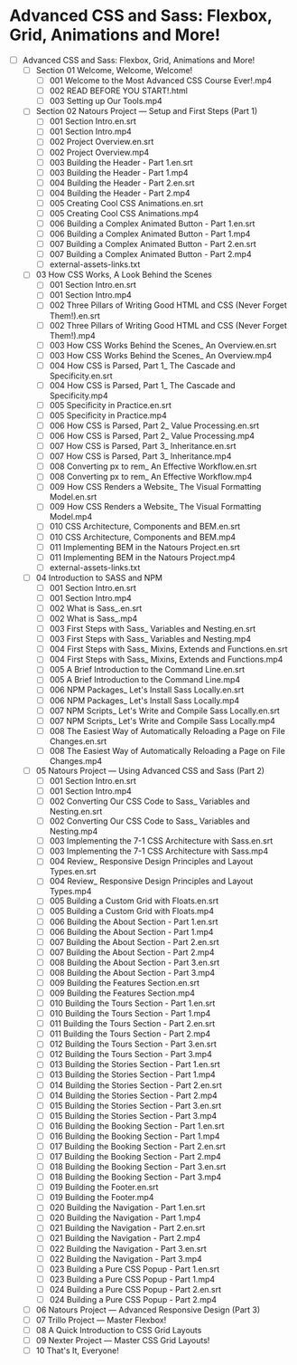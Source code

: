 # Advanced CSS and Sass: Flexbox, Grid, Animations and More!

- [ ] Advanced CSS and Sass: Flexbox, Grid, Animations and More!
  - [ ] Section 01 Welcome, Welcome, Welcome!
    - [ ] 001 Welcome to the Most Advanced CSS Course Ever!.mp4
    - [ ] 002 READ BEFORE YOU START!.html
    - [ ] 003 Setting up Our Tools.mp4
  - [ ] Section 02 Natours Project — Setup and First Steps (Part 1)
    - [ ] 001 Section Intro.en.srt
    - [ ] 001 Section Intro.mp4
    - [ ] 002 Project Overview.en.srt
    - [ ] 002 Project Overview.mp4
    - [ ] 003 Building the Header - Part 1.en.srt
    - [ ] 003 Building the Header - Part 1.mp4
    - [ ] 004 Building the Header - Part 2.en.srt
    - [ ] 004 Building the Header - Part 2.mp4
    - [ ] 005 Creating Cool CSS Animations.en.srt
    - [ ] 005 Creating Cool CSS Animations.mp4
    - [ ] 006 Building a Complex Animated Button - Part 1.en.srt
    - [ ] 006 Building a Complex Animated Button - Part 1.mp4
    - [ ] 007 Building a Complex Animated Button - Part 2.en.srt
    - [ ] 007 Building a Complex Animated Button - Part 2.mp4
    - [ ] external-assets-links.txt
  - [ ] 03 How CSS Works, A Look Behind the Scenes
    - [ ] 001 Section Intro.en.srt
    - [ ] 001 Section Intro.mp4
    - [ ] 002 Three Pillars of Writing Good HTML and CSS (Never Forget Them!).en.srt
    - [ ] 002 Three Pillars of Writing Good HTML and CSS (Never Forget Them!).mp4
    - [ ] 003 How CSS Works Behind the Scenes_ An Overview.en.srt
    - [ ] 003 How CSS Works Behind the Scenes_ An Overview.mp4
    - [ ] 004 How CSS is Parsed, Part 1_ The Cascade and Specificity.en.srt
    - [ ] 004 How CSS is Parsed, Part 1_ The Cascade and Specificity.mp4
    - [ ] 005 Specificity in Practice.en.srt
    - [ ] 005 Specificity in Practice.mp4
    - [ ] 006 How CSS is Parsed, Part 2_ Value Processing.en.srt
    - [ ] 006 How CSS is Parsed, Part 2_ Value Processing.mp4
    - [ ] 007 How CSS is Parsed, Part 3_ Inheritance.en.srt
    - [ ] 007 How CSS is Parsed, Part 3_ Inheritance.mp4
    - [ ] 008 Converting px to rem_ An Effective Workflow.en.srt
    - [ ] 008 Converting px to rem_ An Effective Workflow.mp4
    - [ ] 009 How CSS Renders a Website_ The Visual Formatting Model.en.srt
    - [ ] 009 How CSS Renders a Website_ The Visual Formatting Model.mp4
    - [ ] 010 CSS Architecture, Components and BEM.en.srt
    - [ ] 010 CSS Architecture, Components and BEM.mp4
    - [ ] 011 Implementing BEM in the Natours Project.en.srt
    - [ ] 011 Implementing BEM in the Natours Project.mp4
    - [ ] external-assets-links.txt
  - [ ] 04 Introduction to SASS and NPM
    - [ ] 001 Section Intro.en.srt
    - [ ] 001 Section Intro.mp4
    - [ ] 002 What is Sass_.en.srt
    - [ ] 002 What is Sass_.mp4
    - [ ] 003 First Steps with Sass_ Variables and Nesting.en.srt
    - [ ] 003 First Steps with Sass_ Variables and Nesting.mp4
    - [ ] 004 First Steps with Sass_ Mixins, Extends and Functions.en.srt
    - [ ] 004 First Steps with Sass_ Mixins, Extends and Functions.mp4
    - [ ] 005 A Brief Introduction to the Command Line.en.srt
    - [ ] 005 A Brief Introduction to the Command Line.mp4
    - [ ] 006 NPM Packages_ Let's Install Sass Locally.en.srt
    - [ ] 006 NPM Packages_ Let's Install Sass Locally.mp4
    - [ ] 007 NPM Scripts_ Let's Write and Compile Sass Locally.en.srt
    - [ ] 007 NPM Scripts_ Let's Write and Compile Sass Locally.mp4
    - [ ] 008 The Easiest Way of Automatically Reloading a Page on File Changes.en.srt
    - [ ] 008 The Easiest Way of Automatically Reloading a Page on File Changes.mp4
  - [ ] 05 Natours Project — Using Advanced CSS and Sass (Part 2)
    - [ ] 001 Section Intro.en.srt
    - [ ] 001 Section Intro.mp4
    - [ ] 002 Converting Our CSS Code to Sass_ Variables and Nesting.en.srt
    - [ ] 002 Converting Our CSS Code to Sass_ Variables and Nesting.mp4
    - [ ] 003 Implementing the 7-1 CSS Architecture with Sass.en.srt
    - [ ] 003 Implementing the 7-1 CSS Architecture with Sass.mp4
    - [ ] 004 Review_ Responsive Design Principles and Layout Types.en.srt
    - [ ] 004 Review_ Responsive Design Principles and Layout Types.mp4
    - [ ] 005 Building a Custom Grid with Floats.en.srt
    - [ ] 005 Building a Custom Grid with Floats.mp4
    - [ ] 006 Building the About Section - Part 1.en.srt
    - [ ] 006 Building the About Section - Part 1.mp4
    - [ ] 007 Building the About Section - Part 2.en.srt
    - [ ] 007 Building the About Section - Part 2.mp4
    - [ ] 008 Building the About Section - Part 3.en.srt
    - [ ] 008 Building the About Section - Part 3.mp4
    - [ ] 009 Building the Features Section.en.srt
    - [ ] 009 Building the Features Section.mp4
    - [ ] 010 Building the Tours Section - Part 1.en.srt
    - [ ] 010 Building the Tours Section - Part 1.mp4
    - [ ] 011 Building the Tours Section - Part 2.en.srt
    - [ ] 011 Building the Tours Section - Part 2.mp4
    - [ ] 012 Building the Tours Section - Part 3.en.srt
    - [ ] 012 Building the Tours Section - Part 3.mp4
    - [ ] 013 Building the Stories Section - Part 1.en.srt
    - [ ] 013 Building the Stories Section - Part 1.mp4
    - [ ] 014 Building the Stories Section - Part 2.en.srt
    - [ ] 014 Building the Stories Section - Part 2.mp4
    - [ ] 015 Building the Stories Section - Part 3.en.srt
    - [ ] 015 Building the Stories Section - Part 3.mp4
    - [ ] 016 Building the Booking Section - Part 1.en.srt
    - [ ] 016 Building the Booking Section - Part 1.mp4
    - [ ] 017 Building the Booking Section - Part 2.en.srt
    - [ ] 017 Building the Booking Section - Part 2.mp4
    - [ ] 018 Building the Booking Section - Part 3.en.srt
    - [ ] 018 Building the Booking Section - Part 3.mp4
    - [ ] 019 Building the Footer.en.srt
    - [ ] 019 Building the Footer.mp4
    - [ ] 020 Building the Navigation - Part 1.en.srt
    - [ ] 020 Building the Navigation - Part 1.mp4
    - [ ] 021 Building the Navigation - Part 2.en.srt
    - [ ] 021 Building the Navigation - Part 2.mp4
    - [ ] 022 Building the Navigation - Part 3.en.srt
    - [ ] 022 Building the Navigation - Part 3.mp4
    - [ ] 023 Building a Pure CSS Popup - Part 1.en.srt
    - [ ] 023 Building a Pure CSS Popup - Part 1.mp4
    - [ ] 024 Building a Pure CSS Popup - Part 2.en.srt
    - [ ] 024 Building a Pure CSS Popup - Part 2.mp4
  - [ ] 06 Natours Project — Advanced Responsive Design (Part 3)
  - [ ] 07 Trillo Project — Master Flexbox!
  - [ ] 08 A Quick Introduction to CSS Grid Layouts
  - [ ] 09 Nexter Project — Master CSS Grid Layouts!
  - [ ] 10 That's It, Everyone!
